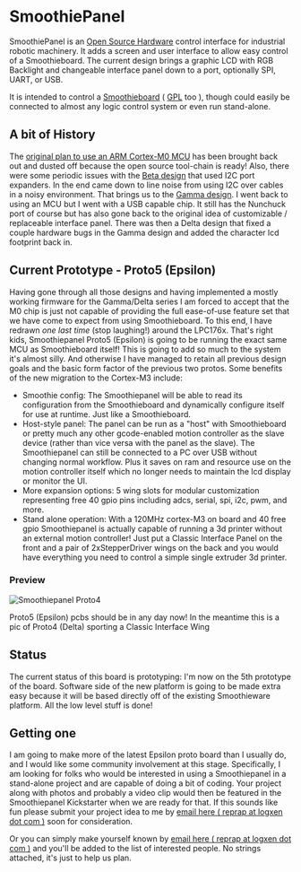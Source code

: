 
# SmoothiePanel

SmoothiePanel is an [Open Source Hardware](http://en.wikipedia.org/wiki/Open-source_hardware) control interface for industrial robotic machinery. It adds a screen and user interface to allow easy control of a Smoothieboard. The current design brings a graphic LCD with RGB Backlight and changeable interface panel down to a port, optionally SPI, UART, or USB.

It is intended to control a [Smoothieboard](smoothieboard.md) ( [GPL](http://en.wikipedia.org/wiki/Gpl) too ), though could easily be connected to almost any logic control system or even run stand-alone.

## A bit of History

The [original plan to use an ARM Cortex-M0 MCU](smoothiepanelalpha.md) has been brought back out and dusted off because the open source tool-chain is ready! Also, there were some periodic issues with the [Beta design](smoothiepanel-beta.md) that used I2C port expanders. In the end came down to line noise from using I2C over cables in a noisy environment. That brings us to the [Gamma design](smoothiepanel-gamma.md). I went back to using an MCU but I went with a USB capable chip. It still has the Nunchuck port of course but has also gone back to the original idea of customizable / replaceable interface panel. There was then a Delta design that fixed a couple hardware bugs in the Gamma design and added the character lcd footprint back in.

## Current Prototype - Proto5 (Epsilon)

Having gone through all those designs and having implemented a mostly working firmware for the Gamma/Delta series I am forced to accept that the M0 chip is just not capable of providing the full ease-of-use feature set that we have come to expect from using Smoothieboard. To this end, I have redrawn *one last time* (stop laughing!) around the LPC176x. That's right kids, Smoothiepanel Proto5 (Epsilon) is going to be running the exact same MCU as Smoothieboard itself! This is going to add so much to the system it's almost silly. And otherwise I have managed to retain all previous design goals and the basic form factor of the previous two protos. Some benefits of the new migration to the Cortex-M3 include:

- Smoothie config: The Smoothiepanel will be able to read its configuration from the Smoothieboard and dynamically configure itself for use at runtime. Just like a Smoothieboard.
- Host-style panel: The panel can be run as a "host" with Smoothieboard or pretty much any other gcode-enabled motion controller as the slave device (rather than vice versa with the panel as the slave). The Smoothiepanel can still be connected to a PC over USB without changing normal workflow. Plus it saves on ram and resource use on the motion controller itself which no longer needs to maintain the lcd display or monitor the UI.
- More expansion options: 5 wing slots for modular customization representing free 40 gpio pins including adcs, serial, spi, i2c, pwm, and more.
- Stand alone operation: With a 120MHz cortex-M3 on board and 40 free gpio Smoothiepanel is actually capable of running a 3d printer without an external motion controller! Just put a Classic Interface Panel on the front and a pair of 2xStepperDriver wings on the back and you would have everything you need to control a simple single extruder 3d printer.

### Preview

![Smoothiepanel Proto4](images/smoothiepanel/smoothiepanel-proto4-asm-sm.jpg)

Proto5 (Epsilon) pcbs should be in any day now! In the meantime this is a pic of Proto4 (Delta) sporting a Classic Interface Wing

## Status
The current status of this board is prototyping: I'm now on the 5th prototype of the board. Software side of the new platform is going to be made extra easy because it will be based directly off of the existing Smoothieware platform. All the low level stuff is done!

## Getting one
I am going to make more of the latest Epsilon proto board than I usually do, and I would like some community involvement at this stage. Specifically, I am looking for folks who would be interested in using a Smoothiepanel in a stand-alone project and are capable of doing a bit of coding. Your project along with photos and probably a video clip would then be featured in the Smoothiepanel Kickstarter when we are ready for that. If this sounds like fun please submit your project idea to me by [email here ( reprap at logxen dot com )](mailto:reprap@logxen.com) soon for consideration.

Or you can simply make yourself known by [email here ( reprap at logxen dot com )](mailto:reprap@logxen.com) and you'll be added to the list of interested people. No strings attached, it's just to help us plan.
